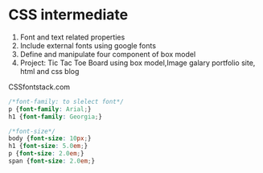 # CSS intermediate
 1. Font and text related properties
 1. Include external fonts using google fonts 
 1. Define and manipulate four component of box model 
 1.  Project: Tic Tac Toe Board using box model,Image galary portfolio site, html and css blog
 
CSSfontstack.com
```css
/*font-family: to slelect font*/
p {font-family: Arial;}
h1 {font-family: Georgia;}

/*font-size*/
body {font-size: 10px;}
h1 {font-size: 5.0em;}
p {font-size: 2.0em;}
span {font-size: 2.0em;}

```
